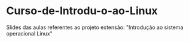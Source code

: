 Curso-de-Introdu-o-ao-Linux
===========================

Slides das aulas referentes ao projeto extensão: "Introdução ao sistema operacional Linux"

